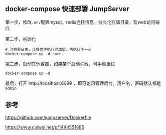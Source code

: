 
## docker-compose 快速部署 JumpServer

第一步，修改`.env`配置mysql，redis连接信息，持久化存储目录，及web访问端口

第二步，初始化
```
# 注意看日志，迁移文件执行完成后，再执行下一步
docker-compose up -d core
```

第三步，启动其他容器，如果某个启动失败，可手动重试
```
docker-compose up -d
```

最后，打开 http://localhost:8099 ，即可访问管理后台。用户名，密码默认都是`admin`

## 参考

https://github.com/jumpserver/Dockerfile

https://www.cuiwei.net/p/1444551885
